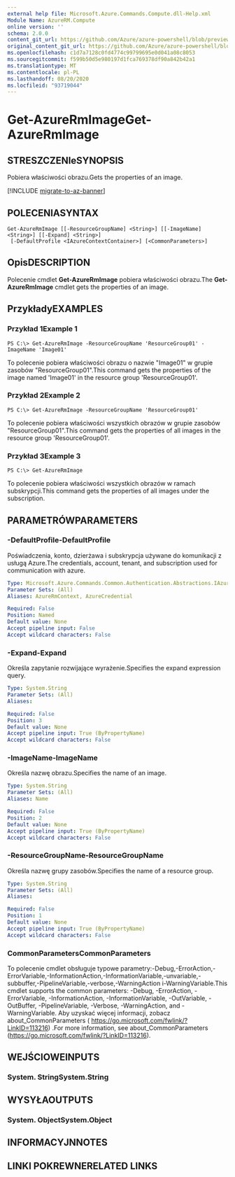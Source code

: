```yaml
---
external help file: Microsoft.Azure.Commands.Compute.dll-Help.xml
Module Name: AzureRM.Compute
online version: ''
schema: 2.0.0
content_git_url: https://github.com/Azure/azure-powershell/blob/preview/src/ResourceManager/Compute/Stack/Commands.Compute/help/Get-AzureRmImage.md
original_content_git_url: https://github.com/Azure/azure-powershell/blob/preview/src/ResourceManager/Compute/Stack/Commands.Compute/help/Get-AzureRmImage.md
ms.openlocfilehash: c1d7a7128c0fd4774c99799695e0d041a08c8053
ms.sourcegitcommit: f599b50d5e980197d1fca769378df90a842b42a1
ms.translationtype: MT
ms.contentlocale: pl-PL
ms.lasthandoff: 08/20/2020
ms.locfileid: "93719044"
---
```

# <span data-ttu-id="08ac5-101">Get-AzureRmImage</span><span class="sxs-lookup"><span data-stu-id="08ac5-101">Get-AzureRmImage</span></span>

## <span data-ttu-id="08ac5-102">STRESZCZENIe</span><span class="sxs-lookup"><span data-stu-id="08ac5-102">SYNOPSIS</span></span>
<span data-ttu-id="08ac5-103">Pobiera właściwości obrazu.</span><span class="sxs-lookup"><span data-stu-id="08ac5-103">Gets the properties of an image.</span></span>

[!INCLUDE [migrate-to-az-banner](../../includes/migrate-to-az-banner.md)]

## <span data-ttu-id="08ac5-104">POLECENIA</span><span class="sxs-lookup"><span data-stu-id="08ac5-104">SYNTAX</span></span>

```
Get-AzureRmImage [[-ResourceGroupName] <String>] [[-ImageName] <String>] [[-Expand] <String>]
 [-DefaultProfile <IAzureContextContainer>] [<CommonParameters>]
```

## <span data-ttu-id="08ac5-105">Opis</span><span class="sxs-lookup"><span data-stu-id="08ac5-105">DESCRIPTION</span></span>
<span data-ttu-id="08ac5-106">Polecenie cmdlet **Get-AzureRmImage** pobiera właściwości obrazu.</span><span class="sxs-lookup"><span data-stu-id="08ac5-106">The **Get-AzureRmImage** cmdlet gets the properties of an image.</span></span>

## <span data-ttu-id="08ac5-107">Przykłady</span><span class="sxs-lookup"><span data-stu-id="08ac5-107">EXAMPLES</span></span>

### <span data-ttu-id="08ac5-108">Przykład 1</span><span class="sxs-lookup"><span data-stu-id="08ac5-108">Example 1</span></span>
```
PS C:\> Get-AzureRmImage -ResourceGroupName 'ResourceGroup01' -ImageName 'Image01'
```

<span data-ttu-id="08ac5-109">To polecenie pobiera właściwości obrazu o nazwie "Image01" w grupie zasobów "ResourceGroup01".</span><span class="sxs-lookup"><span data-stu-id="08ac5-109">This command gets the properties of the image named 'Image01' in the resource group 'ResourceGroup01'.</span></span>

### <span data-ttu-id="08ac5-110">Przykład 2</span><span class="sxs-lookup"><span data-stu-id="08ac5-110">Example 2</span></span>
```
PS C:\> Get-AzureRmImage -ResourceGroupName 'ResourceGroup01'
```

<span data-ttu-id="08ac5-111">To polecenie pobiera właściwości wszystkich obrazów w grupie zasobów "ResourceGroup01".</span><span class="sxs-lookup"><span data-stu-id="08ac5-111">This command gets the properties of all images in the resource group 'ResourceGroup01'.</span></span>

### <span data-ttu-id="08ac5-112">Przykład 3</span><span class="sxs-lookup"><span data-stu-id="08ac5-112">Example 3</span></span>
```
PS C:\> Get-AzureRmImage
```

<span data-ttu-id="08ac5-113">To polecenie pobiera właściwości wszystkich obrazów w ramach subskrypcji.</span><span class="sxs-lookup"><span data-stu-id="08ac5-113">This command gets the properties of all images under the subscription.</span></span>

## <span data-ttu-id="08ac5-114">PARAMETRÓW</span><span class="sxs-lookup"><span data-stu-id="08ac5-114">PARAMETERS</span></span>

### <span data-ttu-id="08ac5-115">-DefaultProfile</span><span class="sxs-lookup"><span data-stu-id="08ac5-115">-DefaultProfile</span></span>
<span data-ttu-id="08ac5-116">Poświadczenia, konto, dzierżawa i subskrypcja używane do komunikacji z usługą Azure.</span><span class="sxs-lookup"><span data-stu-id="08ac5-116">The credentials, account, tenant, and subscription used for communication with azure.</span></span>

```yaml
Type: Microsoft.Azure.Commands.Common.Authentication.Abstractions.IAzureContextContainer
Parameter Sets: (All)
Aliases: AzureRmContext, AzureCredential

Required: False
Position: Named
Default value: None
Accept pipeline input: False
Accept wildcard characters: False
```

### <span data-ttu-id="08ac5-117">-Expand</span><span class="sxs-lookup"><span data-stu-id="08ac5-117">-Expand</span></span>
<span data-ttu-id="08ac5-118">Określa zapytanie rozwijające wyrażenie.</span><span class="sxs-lookup"><span data-stu-id="08ac5-118">Specifies the expand expression query.</span></span>

```yaml
Type: System.String
Parameter Sets: (All)
Aliases: 

Required: False
Position: 3
Default value: None
Accept pipeline input: True (ByPropertyName)
Accept wildcard characters: False
```

### <span data-ttu-id="08ac5-119">-ImageName</span><span class="sxs-lookup"><span data-stu-id="08ac5-119">-ImageName</span></span>
<span data-ttu-id="08ac5-120">Określa nazwę obrazu.</span><span class="sxs-lookup"><span data-stu-id="08ac5-120">Specifies the name of an image.</span></span>

```yaml
Type: System.String
Parameter Sets: (All)
Aliases: Name

Required: False
Position: 2
Default value: None
Accept pipeline input: True (ByPropertyName)
Accept wildcard characters: False
```

### <span data-ttu-id="08ac5-121">-ResourceGroupName</span><span class="sxs-lookup"><span data-stu-id="08ac5-121">-ResourceGroupName</span></span>
<span data-ttu-id="08ac5-122">Określa nazwę grupy zasobów.</span><span class="sxs-lookup"><span data-stu-id="08ac5-122">Specifies the name of a resource group.</span></span>

```yaml
Type: System.String
Parameter Sets: (All)
Aliases: 

Required: False
Position: 1
Default value: None
Accept pipeline input: True (ByPropertyName)
Accept wildcard characters: False
```

### <span data-ttu-id="08ac5-123">CommonParameters</span><span class="sxs-lookup"><span data-stu-id="08ac5-123">CommonParameters</span></span>
<span data-ttu-id="08ac5-124">To polecenie cmdlet obsługuje typowe parametry:-Debug,-ErrorAction,-ErrorVariable,-InformationAction,-InformationVariable,-unvariable,-subbuffer,-PipelineVariable,-verbose,-WarningAction i-WarningVariable.</span><span class="sxs-lookup"><span data-stu-id="08ac5-124">This cmdlet supports the common parameters: -Debug, -ErrorAction, -ErrorVariable, -InformationAction, -InformationVariable, -OutVariable, -OutBuffer, -PipelineVariable, -Verbose, -WarningAction, and -WarningVariable.</span></span> <span data-ttu-id="08ac5-125">Aby uzyskać więcej informacji, zobacz about_CommonParameters ( https://go.microsoft.com/fwlink/?LinkID=113216) .</span><span class="sxs-lookup"><span data-stu-id="08ac5-125">For more information, see about_CommonParameters (https://go.microsoft.com/fwlink/?LinkID=113216).</span></span>

## <span data-ttu-id="08ac5-126">WEJŚCIOWE</span><span class="sxs-lookup"><span data-stu-id="08ac5-126">INPUTS</span></span>

### <span data-ttu-id="08ac5-127">System. String</span><span class="sxs-lookup"><span data-stu-id="08ac5-127">System.String</span></span>

## <span data-ttu-id="08ac5-128">WYSYŁA</span><span class="sxs-lookup"><span data-stu-id="08ac5-128">OUTPUTS</span></span>

### <span data-ttu-id="08ac5-129">System. Object</span><span class="sxs-lookup"><span data-stu-id="08ac5-129">System.Object</span></span>

## <span data-ttu-id="08ac5-130">INFORMACYJN</span><span class="sxs-lookup"><span data-stu-id="08ac5-130">NOTES</span></span>

## <span data-ttu-id="08ac5-131">LINKI POKREWNE</span><span class="sxs-lookup"><span data-stu-id="08ac5-131">RELATED LINKS</span></span>

